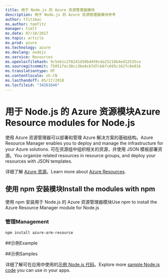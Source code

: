 ```yaml
---
title: 用于 Node.js 的 Azure 资源管理器模块
description: 用于 Node.js 的 Azure 资源管理器模块参考
author: tfitzmac
ms.author: tomfitz
manager: timlt
ms.date: 07/18/2017
ms.topic: article
ms.prod: azure
ms.technology: azure
ms.devlang: nodejs
ms.service: Resources
ms.openlocfilehash: 9c5eb1c2f8241d50bd459cda25216b4ed12535ce
ms.sourcegitcommit: 75051fec38cc3be4cb7d7cb6fc695c162fc0e91b
ms.translationtype: HT
ms.contentlocale: zh-CN
ms.lasthandoff: 05/17/2018
ms.locfileid: "34261646"
---
```

# <a name="azure-resource-modules-for-nodejs"></a><span data-ttu-id="00a41-103">用于 Node.js 的 Azure 资源模块</span><span class="sxs-lookup"><span data-stu-id="00a41-103">Azure Resource modules for Node.js</span></span>

<span data-ttu-id="00a41-104">使用 Azure 资源管理器可以部署和管理 Azure 解决方案的基础结构。</span><span class="sxs-lookup"><span data-stu-id="00a41-104">Azure Resource Manager enables you to deploy and manage the infrastructure for your Azure solutions.</span></span> <span data-ttu-id="00a41-105">可在资源组中组织相关的资源，并使用 JSON 模板部署资源。</span><span class="sxs-lookup"><span data-stu-id="00a41-105">You organize related resources in resource groups, and deploy your resources with JSON templates.</span></span>

<span data-ttu-id="00a41-106">详细了解 [Azure 资源](https://docs.microsoft.com/azure/azure-resource-manager/)。</span><span class="sxs-lookup"><span data-stu-id="00a41-106">Learn more about [Azure Resources](https://docs.microsoft.com/azure/azure-resource-manager/).</span></span>

## <a name="install-the-modules-with-npm"></a><span data-ttu-id="00a41-107">使用 npm 安装模块</span><span class="sxs-lookup"><span data-stu-id="00a41-107">Install the modules with npm</span></span>

<span data-ttu-id="00a41-108">使用 npm 安装用于 Node.js 的 Azure 资源管理器模块</span><span class="sxs-lookup"><span data-stu-id="00a41-108">Use npm to install the Azure Resource Manager module for Node.js</span></span>

### <a name="management"></a><span data-ttu-id="00a41-109">管理</span><span class="sxs-lookup"><span data-stu-id="00a41-109">Management</span></span>

```bash
npm install azure-arm-resource
```

##<a name="example"></a><span data-ttu-id="00a41-110">示例</span><span class="sxs-lookup"><span data-stu-id="00a41-110">Example</span></span>

##<a name="samples"></a><span data-ttu-id="00a41-111">示例</span><span class="sxs-lookup"><span data-stu-id="00a41-111">Samples</span></span>

<span data-ttu-id="00a41-112">详细了解可在应用中使用的[示例 Node.js 代码](https://azure.microsoft.com/resources/samples/?platform=nodejs)。</span><span class="sxs-lookup"><span data-stu-id="00a41-112">Explore more [sample Node.js code](https://azure.microsoft.com/resources/samples/?platform=nodejs) you can use in your apps.</span></span>
